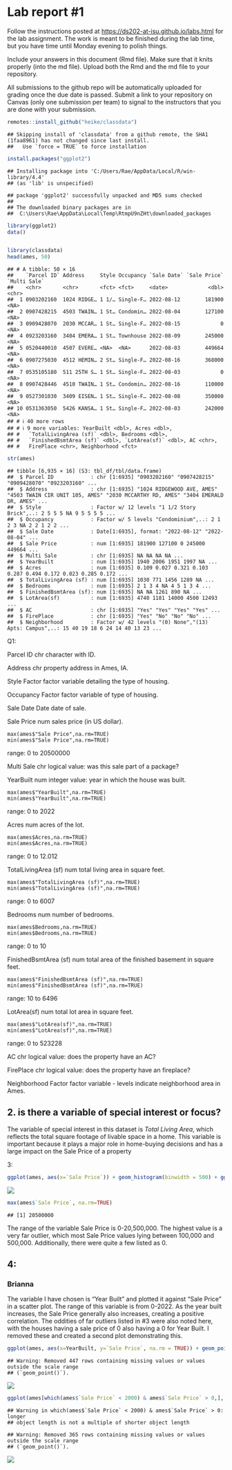 
<!-- README.md is generated from README.Rmd. Please edit the README.Rmd file -->

# Lab report \#1

Follow the instructions posted at
<https://ds202-at-isu.github.io/labs.html> for the lab assignment. The
work is meant to be finished during the lab time, but you have time
until Monday evening to polish things.

Include your answers in this document (Rmd file). Make sure that it
knits properly (into the md file). Upload both the Rmd and the md file
to your repository.

All submissions to the github repo will be automatically uploaded for
grading once the due date is passed. Submit a link to your repository on
Canvas (only one submission per team) to signal to the instructors that
you are done with your submission.

``` r
remotes::install_github("heike/classdata")
```

    ## Skipping install of 'classdata' from a github remote, the SHA1 (1faa8961) has not changed since last install.
    ##   Use `force = TRUE` to force installation

``` r
install.packages("ggplot2")
```

    ## Installing package into 'C:/Users/Rae/AppData/Local/R/win-library/4.4'
    ## (as 'lib' is unspecified)

    ## package 'ggplot2' successfully unpacked and MD5 sums checked
    ## 
    ## The downloaded binary packages are in
    ##  C:\Users\Rae\AppData\Local\Temp\RtmpU9nZHt\downloaded_packages

``` r
library(ggplot2)
data()


library(classdata)
head(ames, 50)
```

    ## # A tibble: 50 × 16
    ##    `Parcel ID` Address     Style Occupancy `Sale Date` `Sale Price` `Multi Sale`
    ##    <chr>       <chr>       <fct> <fct>     <date>             <dbl> <chr>       
    ##  1 0903202160  1024 RIDGE… 1 1/… Single-F… 2022-08-12        181900 <NA>        
    ##  2 0907428215  4503 TWAIN… 1 St… Condomin… 2022-08-04        127100 <NA>        
    ##  3 0909428070  2030 MCCAR… 1 St… Single-F… 2022-08-15             0 <NA>        
    ##  4 0923203160  3404 EMERA… 1 St… Townhouse 2022-08-09        245000 <NA>        
    ##  5 0520440010  4507 EVERE… <NA>  <NA>      2022-08-03        449664 <NA>        
    ##  6 0907275030  4512 HEMIN… 2 St… Single-F… 2022-08-16        368000 <NA>        
    ##  7 0535105180  511 25TH S… 1 St… Single-F… 2022-08-03             0 <NA>        
    ##  8 0907428446  4510 TWAIN… 1 St… Condomin… 2022-08-16        110000 <NA>        
    ##  9 0527301030  3409 EISEN… 1 St… Single-F… 2022-08-08        350000 <NA>        
    ## 10 0531363050  5426 KANSA… 1 St… Single-F… 2022-08-03        242000 <NA>        
    ## # ℹ 40 more rows
    ## # ℹ 9 more variables: YearBuilt <dbl>, Acres <dbl>,
    ## #   `TotalLivingArea (sf)` <dbl>, Bedrooms <dbl>,
    ## #   `FinishedBsmtArea (sf)` <dbl>, `LotArea(sf)` <dbl>, AC <chr>,
    ## #   FirePlace <chr>, Neighborhood <fct>

``` r
str(ames)
```

    ## tibble [6,935 × 16] (S3: tbl_df/tbl/data.frame)
    ##  $ Parcel ID            : chr [1:6935] "0903202160" "0907428215" "0909428070" "0923203160" ...
    ##  $ Address              : chr [1:6935] "1024 RIDGEWOOD AVE, AMES" "4503 TWAIN CIR UNIT 105, AMES" "2030 MCCARTHY RD, AMES" "3404 EMERALD DR, AMES" ...
    ##  $ Style                : Factor w/ 12 levels "1 1/2 Story Brick",..: 2 5 5 5 NA 9 5 5 5 5 ...
    ##  $ Occupancy            : Factor w/ 5 levels "Condominium",..: 2 1 2 3 NA 2 2 1 2 2 ...
    ##  $ Sale Date            : Date[1:6935], format: "2022-08-12" "2022-08-04" ...
    ##  $ Sale Price           : num [1:6935] 181900 127100 0 245000 449664 ...
    ##  $ Multi Sale           : chr [1:6935] NA NA NA NA ...
    ##  $ YearBuilt            : num [1:6935] 1940 2006 1951 1997 NA ...
    ##  $ Acres                : num [1:6935] 0.109 0.027 0.321 0.103 0.287 0.494 0.172 0.023 0.285 0.172 ...
    ##  $ TotalLivingArea (sf) : num [1:6935] 1030 771 1456 1289 NA ...
    ##  $ Bedrooms             : num [1:6935] 2 1 3 4 NA 4 5 1 3 4 ...
    ##  $ FinishedBsmtArea (sf): num [1:6935] NA NA 1261 890 NA ...
    ##  $ LotArea(sf)          : num [1:6935] 4740 1181 14000 4500 12493 ...
    ##  $ AC                   : chr [1:6935] "Yes" "Yes" "Yes" "Yes" ...
    ##  $ FirePlace            : chr [1:6935] "Yes" "No" "No" "No" ...
    ##  $ Neighborhood         : Factor w/ 42 levels "(0) None","(13) Apts: Campus",..: 15 40 19 18 6 24 14 40 13 23 ...

Q1:

Parcel ID chr character with ID.

Address chr property address in Ames, IA.

Style Factor factor variable detailing the type of housing.

Occupancy Factor factor variable of type of housing.

Sale Date Date date of sale.

Sale Price num sales price (in US dollar).

```
max(ames$"Sale Price",na.rm=TRUE)
min(ames$"Sale Price",na.rm=TRUE)
```

range: 0 to 20500000

Multi Sale chr logical value: was this sale part of a package?

YearBuilt num integer value: year in which the house was built.

```
max(ames$"YearBuilt",na.rm=TRUE)
min(ames$"YearBuilt",na.rm=TRUE)
```

range: 0 to 2022

Acres num acres of the lot.

```
max(ames$Acres,na.rm=TRUE)
min(ames$Acres,na.rm=TRUE)
```

range: 0 to 12.012

TotalLivingArea (sf) num total living area in square feet.

```
max(ames$"TotalLivingArea (sf)",na.rm=TRUE)
min(ames$"TotalLivingArea (sf)",na.rm=TRUE)
```

range: 0 to 6007

Bedrooms num number of bedrooms.

```
max(ames$Bedrooms,na.rm=TRUE)
min(ames$Bedrooms,na.rm=TRUE)
```

range: 0 to 10

FinishedBsmtArea (sf) num total area of the finished basement in square
feet.

```
max(ames$"FinishedBsmtArea (sf)",na.rm=TRUE)
min(ames$"FinishedBsmtArea (sf)",na.rm=TRUE)
```

range: 10 to 6496

LotArea(sf) num total lot area in square feet.

```
max(ames$"LotArea(sf)",na.rm=TRUE)
min(ames$"LotArea(sf)",na.rm=TRUE)
```

range: 0 to 523228

AC chr logical value: does the property have an AC?

FirePlace chr logical value: does the property have an fireplace?

Neighborhood Factor factor variable - levels indicate neighborhood area
in Ames.

## 2. is there a variable of special interest or focus?

The variable of special interest in this dataset is *Total Living Area*,
which reflects the total square footage of livable space in a home. This
variable is important because it plays a major role in home-buying
decisions and has a large impact on the Sale Price of a property

3:

``` r
ggplot(ames, aes(x=`Sale Price`)) + geom_histogram(binwidth = 500) + ggtitle("binwidth - 500")
```

![](README_files/figure-gfm/unnamed-chunk-2-1.png)<!-- -->

``` r
max(ames$`Sale Price`, na.rm=TRUE)
```

    ## [1] 20500000

The range of the variable Sale Price is 0-20,500,000. The highest value
is a very far outlier, which most Sale Price values lying between
100,000 and 500,000. Additionally, there were quite a few listed as 0.

## 4:

### Brianna

The variable I have chosen is “Year Built” and plotted it against “Sale
Price” in a scatter plot. The range of this variable is from 0-2022. As
the year built increases, the Sale Price generally also increases,
creating a positive correlation. The oddities of far outliers listed in
\#3 were also noted here, with the houses having a sale price of 0 also
having a 0 for Year Built. I removed these and created a second plot
demonstrating this.

``` r
ggplot(ames, aes(x=YearBuilt, y=`Sale Price`, na.rm = TRUE)) + geom_point(aes(color=factor(YearBuilt)))
```

    ## Warning: Removed 447 rows containing missing values or values outside the scale range
    ## (`geom_point()`).

![](README_files/figure-gfm/unnamed-chunk-3-1.png)<!-- -->

``` r
ggplot(ames[which(ames$`Sale Price` < 2000) & ames$`Sale Price` > 0,], aes(x=YearBuilt, y=`Sale Price`, na.rm = TRUE)) + geom_point(aes(color=factor(YearBuilt)))
```

    ## Warning in which(ames$`Sale Price` < 2000) & ames$`Sale Price` > 0: longer
    ## object length is not a multiple of shorter object length

    ## Warning: Removed 365 rows containing missing values or values outside the scale range
    ## (`geom_point()`).

![](README_files/figure-gfm/unnamed-chunk-3-2.png)<!-- -->
